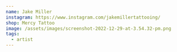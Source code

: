 ```yaml
---
name: Jake Miller
instagram: https://www.instagram.com/jakemillertattooing/
shop: Mercy Tattoo
image: /assets/images/screenshot-2022-12-29-at-3.54.32-pm.png
tags:
  - artist
---
```

